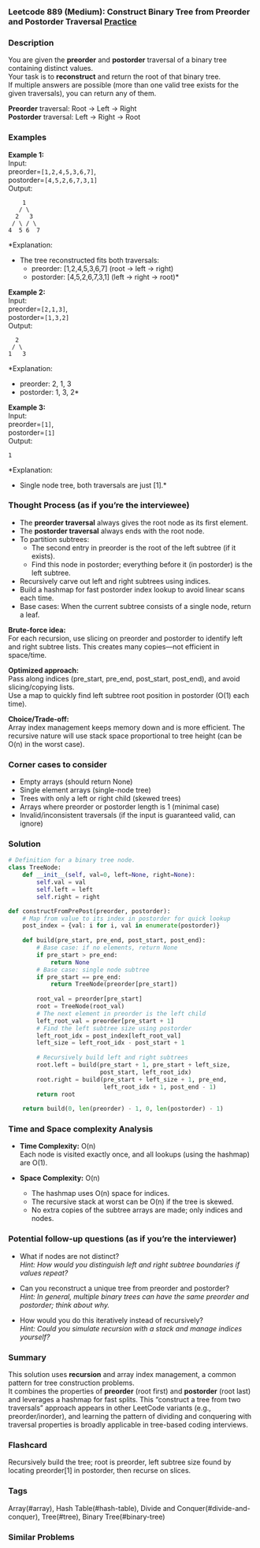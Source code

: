 ### Leetcode 889 (Medium): Construct Binary Tree from Preorder and Postorder Traversal [Practice](https://leetcode.com/problems/construct-binary-tree-from-preorder-and-postorder-traversal)

### Description  
You are given the **preorder** and **postorder** traversal of a binary tree containing distinct values.  
Your task is to **reconstruct** and return the root of that binary tree.  
If multiple answers are possible (more than one valid tree exists for the given traversals), you can return any of them.

**Preorder** traversal: Root → Left → Right  
**Postorder** traversal: Left → Right → Root

### Examples  

**Example 1:**  
Input:  
preorder=`[1,2,4,5,3,6,7]`,  
postorder=`[4,5,2,6,7,3,1]`  
Output:  
``` 
    1
   / \
  2   3
 / \ / \
4  5 6  7
```
*Explanation:  
- The tree reconstructed fits both traversals:
  - preorder: [1,2,4,5,3,6,7] (root → left → right)
  - postorder: [4,5,2,6,7,3,1] (left → right → root)*

**Example 2:**  
Input:  
preorder=`[2,1,3]`,  
postorder=`[1,3,2]`  
Output:  
```
  2
 / \
1   3
```
*Explanation:  
- preorder: 2, 1, 3  
- postorder: 1, 3, 2*

**Example 3:**  
Input:  
preorder=`[1]`,  
postorder=`[1]`  
Output:  
```
1
```
*Explanation:  
- Single node tree, both traversals are just [1].*


### Thought Process (as if you’re the interviewee)  

- The **preorder traversal** always gives the root node as its first element.
- The **postorder traversal** always ends with the root node.
- To partition subtrees:
  - The second entry in preorder is the root of the left subtree (if it exists).
  - Find this node in postorder; everything before it (in postorder) is the left subtree.
- Recursively carve out left and right subtrees using indices.
- Build a hashmap for fast postorder index lookup to avoid linear scans each time.
- Base cases: When the current subtree consists of a single node, return a leaf.

**Brute-force idea:**  
For each recursion, use slicing on preorder and postorder to identify left and right subtree lists. This creates many copies—not efficient in space/time.

**Optimized approach:**  
Pass along indices (pre_start, pre_end, post_start, post_end), and avoid slicing/copying lists.  
Use a map to quickly find left subtree root position in postorder (O(1) each time).

**Choice/Trade-off:**  
Array index management keeps memory down and is more efficient. The recursive nature will use stack space proportional to tree height (can be O(n) in the worst case).


### Corner cases to consider  
- Empty arrays (should return None)
- Single element arrays (single-node tree)
- Trees with only a left or right child (skewed trees)
- Arrays where preorder or postorder length is 1 (minimal case)
- Invalid/inconsistent traversals (if the input is guaranteed valid, can ignore)


### Solution

```python
# Definition for a binary tree node.
class TreeNode:
    def __init__(self, val=0, left=None, right=None):
        self.val = val
        self.left = left
        self.right = right

def constructFromPrePost(preorder, postorder):
    # Map from value to its index in postorder for quick lookup
    post_index = {val: i for i, val in enumerate(postorder)}
    
    def build(pre_start, pre_end, post_start, post_end):
        # Base case: if no elements, return None
        if pre_start > pre_end:
            return None
        # Base case: single node subtree
        if pre_start == pre_end:
            return TreeNode(preorder[pre_start])
        
        root_val = preorder[pre_start]
        root = TreeNode(root_val)
        # The next element in preorder is the left child
        left_root_val = preorder[pre_start + 1]
        # Find the left subtree size using postorder
        left_root_idx = post_index[left_root_val]
        left_size = left_root_idx - post_start + 1
        
        # Recursively build left and right subtrees
        root.left = build(pre_start + 1, pre_start + left_size,
                          post_start, left_root_idx)
        root.right = build(pre_start + left_size + 1, pre_end,
                           left_root_idx + 1, post_end - 1)
        return root
    
    return build(0, len(preorder) - 1, 0, len(postorder) - 1)
```

### Time and Space complexity Analysis  

- **Time Complexity:** O(n)  
  Each node is visited exactly once, and all lookups (using the hashmap) are O(1).

- **Space Complexity:** O(n)  
  - The hashmap uses O(n) space for indices.
  - The recursive stack at worst can be O(n) if the tree is skewed.
  - No extra copies of the subtree arrays are made; only indices and nodes.


### Potential follow-up questions (as if you’re the interviewer)  

- What if nodes are not distinct?  
  *Hint: How would you distinguish left and right subtree boundaries if values repeat?*

- Can you reconstruct a unique tree from preorder and postorder?  
  *Hint: In general, multiple binary trees can have the same preorder and postorder; think about why.*

- How would you do this iteratively instead of recursively?  
  *Hint: Could you simulate recursion with a stack and manage indices yourself?*


### Summary
This solution uses **recursion** and array index management, a common pattern for tree construction problems.  
It combines the properties of **preorder** (root first) and **postorder** (root last) and leverages a hashmap for fast splits. This “construct a tree from two traversals” approach appears in other LeetCode variants (e.g., preorder/inorder), and learning the pattern of dividing and conquering with traversal properties is broadly applicable in tree-based coding interviews.


### Flashcard
Recursively build the tree; root is preorder, left subtree size found by locating preorder[1] in postorder, then recurse on slices.

### Tags
Array(#array), Hash Table(#hash-table), Divide and Conquer(#divide-and-conquer), Tree(#tree), Binary Tree(#binary-tree)

### Similar Problems
